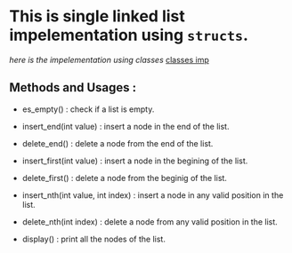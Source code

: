 # This is **single linked list** impelementation using `structs`.
*here is the impelementation using classes* [classes imp](https://github.com/AbdelrahmanShaheen/DataStructures_Imp/tree/master/LinkedList/SingleLL)

## Methods and Usages :

* es_empty() : check if a list is empty.

* insert_end(int value) : insert a node in the end of the list.

* delete_end() : delete a node from the end of the list.

* insert_first(int value) : insert a node in the begining of the list.

* delete_first() : delete a node from the beginig of the list.

* insert_nth(int value, int index) : insert a node in any valid position in the list.

* delete_nth(int index) : delete a node from any valid position in the list. 

* display() : print all the nodes of the list.